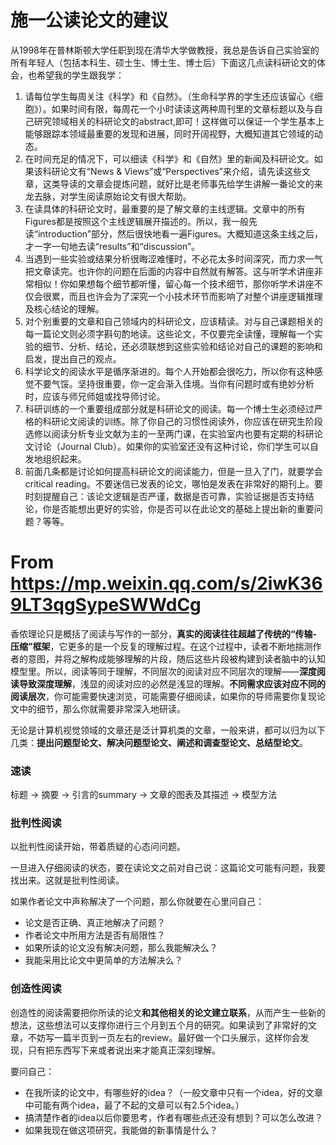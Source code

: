# 施一公读论文的建议

从1998年在普林斯顿大学任职到现在清华大学做教授，我总是告诉自己实验室的所有年轻人（包括本科生、硕士生、博士生、博士后）下面这几点读科研论文的体会，也希望我的学生跟我学：

1. 请每位学生每周关注《科学》和《自然》。（生命科学界的学生还应该留心《细胞》）。如果时间有限，每周花一个小时读读这两种周刊里的文章标题以及与自己研究领域相关的科研论文的abstract,即可！这样做可以保证一个学生基本上能够跟踪本领域最重要的发现和进展，同时开阔视野，大概知道其它领域的动态。
2. 在时间充足的情况下，可以细读《科学》和《自然》里的新闻及科研论文。如果该科研论文有“News & Views”或“Perspectives”来介绍，请先读这些文章，这类导读的文章会提炼问题，就好比是老师事先给学生讲解一番论文的来龙去脉，对学生阅读原始论文有很大帮助。
3. 在读具体的科研论文时，最重要的是了解文章的主线逻辑。文章中的所有Figures都是按照这个主线逻辑展开描述的。所以，我一般先读“introduction”部分，然后很快地看一遍Figures。大概知道这条主线之后，才一字一句地去读“results”和“discussion”。
4. 当遇到一些实验或结果分析很晦涩难懂时，不必花太多时间深究，而力求一气把文章读完。也许你的问题在后面的内容中自然就有解答。这与听学术讲座非常相似！你如果想每个细节都听懂，留心每一个技术细节，那你听学术讲座不仅会很累，而且也许会为了深究一个小技术环节而影响了对整个讲座逻辑推理及核心结论的理解。
5. 对个别重要的文章和自己领域内的科研论文，应该精读。对与自己课题相关的每一篇论文则必须字斟句酌地读。这些论文，不仅要完全读懂，理解每一个实验的细节、分析、结论，还必须联想到这些实验和结论对自己的课题的影响和启发，提出自己的观点。
6. 科学论文的阅读水平是循序渐进的。每个人开始都会很吃力，所以你有这种感觉不要气馁。坚持很重要，你一定会渐入佳境。当你有问题时或有绝妙分析时，应该与师兄师姐或找导师讨论。
7. 科研训练的一个重要组成部分就是科研论文的阅读。每一个博士生必须经过严格的科研论文阅读的训练。除了你自己的习惯性阅读外，你应该在研究生阶段选修以阅读分析专业文献为主的一至两门课，在实验室内也要有定期的科研论文讨论（Journal Club）。如果你的实验室还没有这种讨论，你们学生可以自发地组织起来。
8. 前面几条都是讨论如何提高科研论文的阅读能力，但是一旦入了门，就要学会critical     reading。不要迷信已发表的论文，哪怕是发表在非常好的期刊上。要时刻提醒自己：该论文逻辑是否严谨，数据是否可靠，实验证据是否支持结论，你是否能想出更好的实验，你是否可以在此论文的基础上提出新的重要问题？等等。

# From https://mp.weixin.qq.com/s/2iwK369LT3qgSypeSWWdCg

香侬理论只是概括了阅读与写作的一部分，**真实的阅读往往超越了传统的“传输-压缩”框架**，它更多的是一个反复的理解过程。在这个过程中，读者不断地揣测作者的意图，并将之解构成能够理解的片段，随后这些片段被构建到读者脑中的认知模型里。所以，阅读等同于理解，不同层次的阅读对应不同层次的理解——**深度阅读导致深度理解**，浅显的阅读对应的必然是浅显的理解。**不同需求应该对应不同的阅读层次**，你可能需要快速浏览，可能需要仔细阅读，如果你的导师需要你复现论文中的细节，那么你就需要非常深入地研读。

无论是计算机视觉领域的文章还是泛计算机类的文章，一般来讲，都可以归为以下几类：**提出问题型论文、解决问题型论文、阐述和调查型论文、总结型论文**。

### 速读

标题 -> 摘要 -> 引言的summary -> 文章的图表及其描述 -> 模型方法

### 批判性阅读

以批判性阅读开始，带着质疑的心态问问题。

一旦进入仔细阅读的状态，要在读论文之前对自己说：这篇论文可能有问题，我要找出来。这就是批判性阅读。

如果作者论文中声称解决了一个问题，那么你就要在心里问自己：

- 论文是否正确、真正地解决了问题？
- 作者论文中所用方法是否有局限性？
- 如果所读的论文没有解决问题，那么我能解决么？
- 我能采用比论文中更简单的方法解决么？

### 创造性阅读

创造性的阅读需要把你所读的论文**和其他相关的论文建立联系**，从而产生一些新的想法，这些想法可以支撑你进行三个月到五个月的研究。如果读到了非常好的文章，不妨写一篇半页到一页左右的review。最好做一个口头展示，这样你会发现，只有把东西写下来或者说出来才能真正深刻理解。

要问自己：

- 在我所读的论文中，有哪些好的idea？（一般文章中只有一个idea，好的文章中可能有两个idea，最了不起的文章可以有2.5个idea。）
- 搞清楚作者的idea以后你要思考，作者有哪些点还没有想到？可以怎么改进？
- 如果我现在做这项研究，我能做的新事情是什么？

